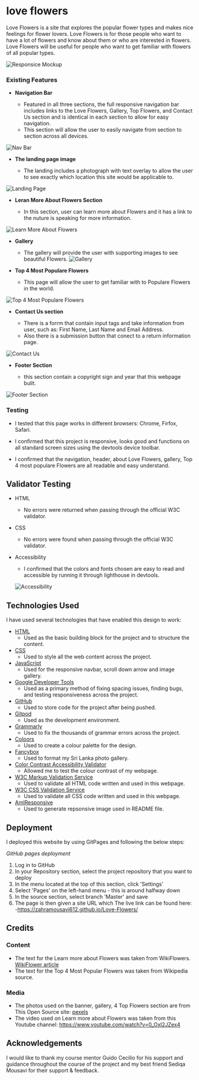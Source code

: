 # love flowers

Love Flowers is a site that explores the popular flower types and makes nice feelings for flower lovers. Love Flowers is for those people who want to have a lot of flowers and know about them or who are interested in flowers. Love Flowers will be useful for people who want to get familiar with flowers of all popular types. 

![Responsice Mockup](media/Multymedia.jpg)


### Existing Features


- __Navigation Bar__

   - Featured in all three sections, the full responsive navigation bar includes links to the Love Flowers, Gallery, Top Flowers,  and Contact Us section and is identical in each section to allow for easy navigation.
  - This section will allow the user to easily navigate from section to section across all devices.

![Nav Bar](media/nav.JPG)

- __The landing page image__

  - The landing includes a photograph with text overlay to allow the user to see exactly which location this site would be applicable to. 

![Landing Page](media/banner.JPG)

- __Leran More About Flowers Section__

  - In this section, user can learn more about Flowers and it has a link to the  nuture is speaking for more information.

![Learn More About Flowers](media/video.JPG)

- __Gallery__

  - The gallery will provide the user with supporting images to see beautiful Flowers.
![Gallery](media/gallery.JPG)

- __Top 4 Most Populare Flowers__

  - This page will allow the user to get familiar with  to  Populare Flowers in the world.

![Top 4 Most Populare Flowers](media/card.JPG)

- __Contact Us section__

  - There is a forrm that contain input tags and take information from user, such as: First Name, Last Name and Email Address.
  - Also there is a submission button that conect to a return information  page.

![Contact Us](media/contact-us.JPG)

- __Footer Section__

  - this section contain a copyright sign and  year that this webpage bulit.

![Footer Section](media/footer.JPG)


### Testing
- I tested that this page works in different browsers: Chrome, Firfox, Safari.
 
- I confirmed that this project is responsive, looks good and functions on all standard screen sizes using the devtools device toolbar.
 
- I confirmed that the navigation, header, about Love Flowers, gallery, Top 4 most populare Flowers  are all readable and easy understand.

## Validator Testing 

- HTML
  - No errors were returned when passing through the official W3C validator.
- CSS
  - No errors were found when passing through the official W3C validator.
- Accessibility
     - I confirmed that the colors and fonts chosen are easy to read and accessible by running it through lighthouse in devtools.

     ![Accessibility](media/Accessibility.JPG)

      


## Technologies Used 

I have used several technologies that have enabled this design to work:

- [HTML](https://developer.mozilla.org/en-US/docs/Web/HTML)
    - Used as the basic building block for the project and to structure the content.
- [CSS](https://developer.mozilla.org/en-US/docs/Learn/Getting_started_with_the_web/CSS_basics)
    - Used to style all the web content across the project. 
- [JavaScript](https://www.javascript.com/)
    - Used for the responsive navbar, scroll down arrow and image gallery.
- [Google Developer Tools](https://developers.google.com/web/tools/chrome-devtools)
    - Used as a primary method of fixing spacing issues, finding bugs, and testing responsiveness across the project.
- [GitHub](https://github.com/)
    - Used to store code for the project after being pushed.
- [Gitpod](https://www.gitpod.io/)
    - Used as the development environment.
- [Grammarly](https://www.grammarly.com/)
    - Used to fix the thousands of grammar errors across the project.
- [Coloors](https://coolors.co/)
    - Used to create a colour palette for the design.
- [Fancybox](https://fancyapps.com/fancybox/3/)
    - Used to format my Sri Lanka photo gallery.
- [Color Contrast Accessibility Validator](https://color.a11y.com/)
    - Allowed me to test the colour contrast of my webpage.
- [W3C Markup Validation Service](https://validator.w3.org/) 
    - Used to validate all HTML code written and used in this webpage.
- [W3C CSS Validation Service](https://jigsaw.w3.org/css-validator/#validate_by_input)
    - Used to validate all CSS code written and used in this webpage.
- [AmIResponsive](http://ami.responsivedesign.is/)
    - Used to generate repsonsive image used in README file.

## Deployment

I deployed this website by using GitPages and following the below steps:

*GitHub pages deployment* 

1. Log in to GitHub
2. In your Repository section, select the project repository that you want to deploy
3. In the menu located at the top of this section, click 'Settings'
4. Select 'Pages' on the left-hand menu - this is around halfway down
5. In the source section, select branch 'Master' and save
6. The page is then given a site URL which The live link can be found here:      
     -https://zahramousavi612.github.io/Love-Flowers/


## Credits  

### Content 

- The text for the Learn more about Flowers was taken from WikiFlowers. [WikiFlower article](https://en.wikipedia.org/wiki/Flower)
- The text for the Top 4 Most Popular Flowers was taken from Wikipedia source.


### Media

- The photos used on the banner, gallery, 4 Top Flowers section are from This Open Source site: [pexels](https://www.pexels.com/)
- The video used on Learn more about Flowers was taken from this Youtube channel: https://www.youtube.com/watch?v=0_OxI2JZex4


## Acknowledgements


I would like to thank my course mentor Guido Cecilio for his support and guidance throughout the course of the project and my best friend Sediqa Mousavi for their support & feedback.
